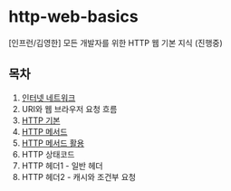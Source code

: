 # http-web-basics
[인프런/김영한] 모든 개발자를 위한 HTTP 웹 기본 지식 (진행중)



## 목차

1. [인터넷 네트워크](01-인터넷네트워크.md)
2. URI와 웹 브라우저 요청 흐름
3. [HTTP 기본](03-HTTP기본.md)
4. [HTTP 메서드](04-HTTP_API.md)
5. [HTTP 메서드 활용](05-상태코드.md)
6. HTTP 상태코드
7. HTTP 헤더1 - 일반 헤더
8. HTTP 헤더2 - 캐시와 조건부 요청
